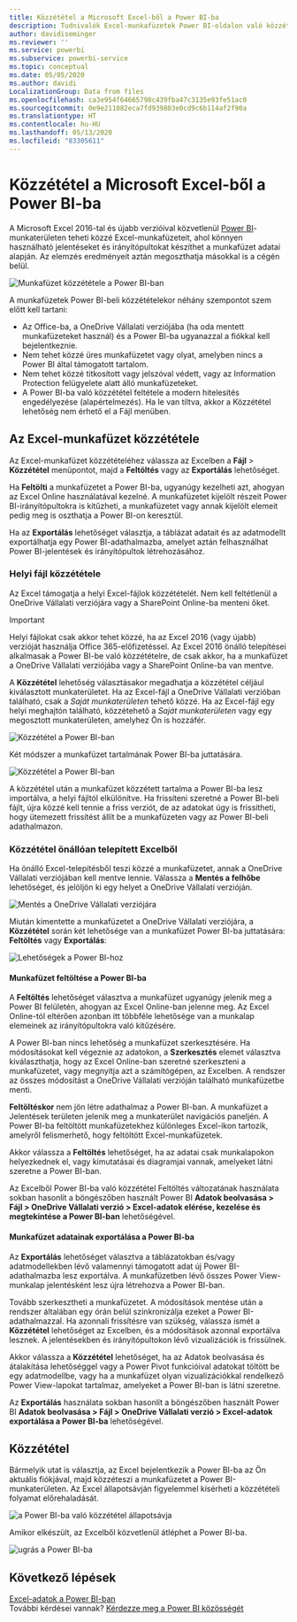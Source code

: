 ```yaml
---
title: Közzététel a Microsoft Excel-ből a Power BI-ba
description: Tudnivalók Excel-munkafüzetek Power BI-oldalon való közzétételéről.
author: davidiseminger
ms.reviewer: ''
ms.service: powerbi
ms.subservice: powerbi-service
ms.topic: conceptual
ms.date: 05/05/2020
ms.author: davidi
LocalizationGroup: Data from files
ms.openlocfilehash: ca3e954f64665798c439fba47c3135e93fe51ac0
ms.sourcegitcommit: 0e9e211082eca7fd939803e0cd9c6b114af2f90a
ms.translationtype: HT
ms.contentlocale: hu-HU
ms.lasthandoff: 05/13/2020
ms.locfileid: "83305611"
---
```

# <a name="publish-to-power-bi-from-microsoft-excel"></a>Közzététel a Microsoft Excel-ből a Power BI-ba
A Microsoft Excel 2016-tal és újabb verzióival közvetlenül [Power BI](https://powerbi.microsoft.com)-munkaterületen teheti közzé Excel-munkafüzeteit, ahol könnyen használható jelentéseket és irányítópultokat készíthet a munkafüzet adatai alapján. Az elemzés eredményeit aztán megoszthatja másokkal is a cégén belül.

![Munkafüzet közzététele a Power BI-ban](media/service-publish-from-excel/pbi_uploadexport2.png)

A munkafüzetek Power BI-beli közzétételekor néhány szempontot szem előtt kell tartani:

* Az Office-ba, a OneDrive Vállalati verziójába (ha oda mentett munkafüzeteket használ) és a Power BI-ba ugyanazzal a fiókkal kell bejelentkeznie.
* Nem tehet közzé üres munkafüzetet vagy olyat, amelyben nincs a Power BI által támogatott tartalom.
* Nem tehet közzé titkosított vagy jelszóval védett, vagy az Information Protection felügyelete alatt álló munkafüzeteket.
* A Power BI-ba való közzététel feltétele a modern hitelesítés engedélyezése (alapértelmezés). Ha le van tiltva, akkor a Közzététel lehetőség nem érhető el a Fájl menüben.

## <a name="publish-your-excel-workbook"></a>Az Excel-munkafüzet közzététele
Az Excel-munkafüzet közzétételéhez válassza az Excelben a **Fájl** > **Közzététel** menüpontot, majd a **Feltöltés** vagy az **Exportálás** lehetőséget.

Ha **Feltölti** a munkafüzetet a Power BI-ba, ugyanúgy kezelheti azt, ahogyan az Excel Online használatával kezelné. A munkafüzetet kijelölt részeit Power BI-irányítópultokra is kitűzheti, a munkafüzetet vagy annak kijelölt elemeit pedig meg is oszthatja a Power BI-on keresztül.

Ha az **Exportálás** lehetőséget választja, a táblázat adatait és az adatmodellt exportálhatja egy Power BI-adathalmazba, amelyet aztán felhasználhat Power BI-jelentések és irányítópultok létrehozásához.

### <a name="local-file-publishing"></a>Helyi fájl közzététele
Az Excel támogatja a helyi Excel-fájlok közzétételét. Nem kell feltétlenül a OneDrive Vállalati verziójára vagy a SharePoint Online-ba menteni őket.

> [!IMPORTANT]
> Helyi fájlokat csak akkor tehet közzé, ha az Excel 2016 (vagy újabb) verzióját használja Office 365-előfizetéssel. Az Excel 2016 önálló telepítései alkalmasak a Power BI-be való közzétételre, de csak akkor, ha a munkafüzet a OneDrive Vállalati verziójába vagy a SharePoint Online-ba van mentve.
> 

A **Közzététel** lehetőség választásakor megadhatja a közzététel céljául kiválasztott munkaterületet. Ha az Excel-fájl a OneDrive Vállalati verzióban található, csak a *Saját munkaterületen* tehető közzé. Ha az Excel-fájl egy helyi meghajtón található, közzétehető a *Saját munkaterületen* vagy egy megosztott munkaterületen, amelyhez Ön is hozzáfér.

![Közzététel a Power BI-ban](media/service-publish-from-excel/pbi_choose_workspace.png)

Két módszer a munkafüzet tartalmának Power BI-ba juttatására.

![Közzététel a Power BI-ban](media/service-publish-from-excel/pbi_uploadexport3.png)

A közzététel után a munkafüzet közzétett tartalma a Power BI-ba lesz importálva, a helyi fájltól elkülönítve. Ha frissíteni szeretné a Power BI-beli fájlt, újra közzé kell tennie a friss verziót, de az adatokat úgy is frissítheti, hogy ütemezett frissítést állít be a munkafüzeten vagy az Power BI-beli adathalmazon.

### <a name="publishing-from-a-standalone-excel-installation"></a>Közzététel önállóan telepített Excelből
Ha önálló Excel-telepítésből teszi közzé a munkafüzetet, annak a OneDrive Vállalati verziójában kell mentve lennie. Válassza a **Mentés a felhőbe** lehetőséget, és jelöljön ki egy helyet a OneDrive Vállalati verzióján.

![Mentés a OneDrive Vállalati verziójára](media/service-publish-from-excel/pbi_savetoonedrive2.png)

Miután kimentette a munkafüzetet a OneDrive Vállalati verziójára, a **Közzététel** során két lehetősége van a munkafüzet Power BI-ba juttatására: **Feltöltés** vagy **Exportálás**:

![Lehetőségek a Power BI-hoz](media/service-publish-from-excel/pbi_uploadexport2.png)

#### <a name="upload-your-workbook-to-power-bi"></a>Munkafüzet feltöltése a Power BI-ba
A **Feltöltés** lehetőséget választva a munkafüzet ugyanúgy jelenik meg a Power BI felületén, ahogyan az Excel Online-ban jelenne meg. Az Excel Online-tól eltérően azonban itt többféle lehetősége van a munkalap elemeinek az irányítópultokra való kitűzésére.

A Power BI-ban nincs lehetőség a munkafüzet szerkesztésére. Ha módosításokat kell végeznie az adatokon, a **Szerkesztés** elemet választva kiválaszthatja, hogy az Excel Online-ban szeretné szerkeszteni a munkafüzetet, vagy megnyitja azt a számítógépen, az Excelben. A rendszer az összes módosítást a OneDrive Vállalati verzióján található munkafüzetbe menti.

**Feltöltéskor** nem jön létre adathalmaz a Power BI-ban. A munkafüzet a Jelentések területen jelenik meg a munkaterület navigációs paneljén. A Power BI-ba feltöltött munkafüzetekhez különleges Excel-ikon tartozik, amelyről felismerhető, hogy feltöltött Excel-munkafüzetek.

Akkor válassza a **Feltöltés** lehetőséget, ha az adatai csak munkalapokon helyezkednek el, vagy kimutatásai és diagramjai vannak, amelyeket látni szeretne a Power BI-ban.

Az Excelből Power BI-ba való közzététel Feltöltés változatának használata sokban hasonlít a böngészőben használt Power BI **Adatok beolvasása > Fájl > OneDrive Vállalati verzió > Excel-adatok elérése, kezelése és megtekintése a Power BI-ban** lehetőségével.

#### <a name="export-workbook-data-to-power-bi"></a>Munkafüzet adatainak exportálása a Power BI-ba
Az **Exportálás** lehetőséget választva a táblázatokban és/vagy adatmodellekben lévő valamennyi támogatott adat új Power BI-adathalmazba lesz exportálva. A munkafüzetben lévő összes Power View-munkalap jelentésként lesz újra létrehozva a Power BI-ban.

Tovább szerkesztheti a munkafüzetet. A módosítások mentése után a rendszer általában egy órán belül szinkronizálja ezeket a Power BI-adathalmazzal. Ha azonnali frissítésre van szükség, válassza ismét a **Közzététel** lehetőséget az Excelben, és a módosítások azonnal exportálva lesznek. A jelentésekben és irányítópultokon lévő vizualizációk is frissülnek.

Akkor válassza a **Közzététel** lehetőséget, ha az Adatok beolvasása és átalakítása lehetőséggel vagy a Power Pivot funkcióival adatokat töltött be egy adatmodellbe, vagy ha a munkafüzet olyan vizualizációkkal rendelkező Power View-lapokat tartalmaz, amelyeket a Power BI-ban is látni szeretne.

Az **Exportálás** használata sokban hasonlít a böngészőben használt Power BI **Adatok beolvasása > Fájl > OneDrive Vállalati verzió > Excel-adatok exportálása a Power BI-ba** lehetőségével.

## <a name="publishing"></a>Közzététel
Bármelyik utat is választja, az Excel bejelentkezik a Power BI-ba az Ön aktuális fiókjával, majd közzéteszi a munkafüzetet a Power BI-munkaterületen. Az Excel állapotsávján figyelemmel kísérheti a közzétételi folyamat előrehaladását.

![a Power BI-ba való közzététel állapotsávja](media/service-publish-from-excel/pbi_publishingstatus.png)

Amikor elkészült, az Excelből közvetlenül átléphet a Power BI-ba.

![ugrás a Power BI-ba](media/service-publish-from-excel/pbi_gotopbi.png)

## <a name="next-steps"></a>Következő lépések
[Excel-adatok a Power BI-ban](service-excel-workbook-files.md)  
További kérdései vannak? [Kérdezze meg a Power BI közösségét](https://community.powerbi.com/)

